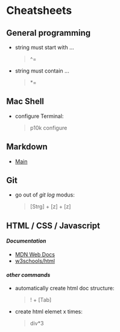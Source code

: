 # Cheatsheets

## General programming

- string must start with ...
  > ^=
- string must contain ...
  > \*=

## Mac Shell

- configure Terminal:
  > p10k configure

## Markdown

- [Main](https://github.com/adam-p/markdown-here/wiki/Markdown-Cheatsheet)

## Git

- go out of _git log_ modus:
  > [Strg] + [z] + [z]

## HTML / CSS / Javascript

#### _Documentation_

- [MDN Web Docs](https://developer.mozilla.org/en-US/)
- [w3schools/html](https://www.w3schools.com/html/default.asp)

#### _other commands_

- automatically create html doc structure:

  > ! + [Tab]

- create html elemet x times:
  > div\*3
